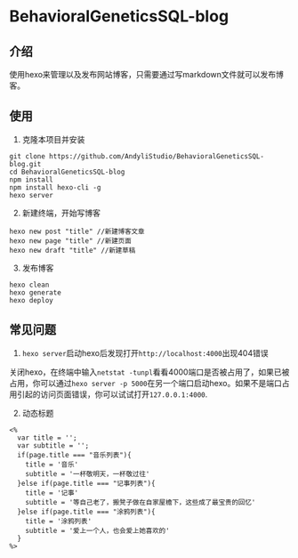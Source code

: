 # BehavioralGeneticsSQL-blog
## 介绍
使用hexo来管理以及发布网站博客，只需要通过写markdown文件就可以发布博客。
## 使用
1. 克隆本项目并安装
```
git clone https://github.com/AndyliStudio/BehavioralGeneticsSQL-blog.git
cd BehavioralGeneticsSQL-blog
npm install
npm install hexo-cli -g
hexo server
```

2. 新建终端，开始写博客
```
hexo new post "title" //新建博客文章
hexo new page "title" //新建页面
hexo new draft "title" //新建草稿
```

3. 发布博客
```
hexo clean
hexo generate
hexo deploy
```

## 常见问题
1. `hexo server`启动hexo后发现打开`http://localhost:4000`出现404错误

关闭hexo，在终端中输入`netstat -tunpl`看看4000端口是否被占用了，如果已被占用，你可以通过`hexo server -p 5000`在另一个端口启动hexo。如果不是端口占用引起的访问页面错误，你可以试试打开`127.0.0.1:4000`.

2. 动态标题 

```
<%
  var title = '';
  var subtitle = '';
  if(page.title === "音乐列表"){
    title = '音乐'
    subtitle = '一杯敬明天，一杯敬过往'
  }else if(page.title === "记事列表"){
    title = '记事'
    subtitle = '等自己老了，搬凳子做在自家屋檐下，这些成了最宝贵的回忆'
  }else if(page.title === "涂鸦列表"){
    title = '涂鸦列表'
    subtitle = '爱上一个人，也会爱上她喜欢的'
  }
%>
```